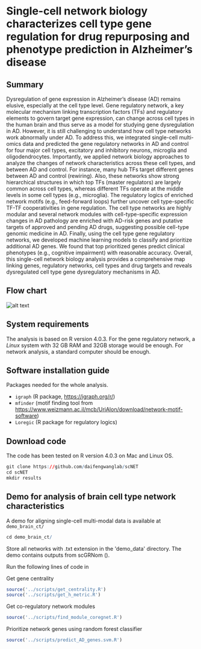 # Single-cell network biology characterizes cell type gene regulation for drug repurposing and phenotype prediction in Alzheimer’s disease

## Summary
Dysregulation of gene expression in Alzheimer’s disease (AD) remains elusive, especially at the cell type level. Gene regulatory network, a key molecular mechanism linking transcription factors (TFs) and regulatory elements to govern target gene expression, can change across cell types in the human brain and thus serve as a model for studying gene dysregulation in AD. However, it is still challenging to understand how cell type networks work abnormally under AD. To address this, we integrated single-cell multi-omics data and predicted the gene regulatory networks in AD and control for four major cell types, excitatory and inhibitory neurons, microglia and oligodendrocytes. Importantly, we applied network biology approaches to analyze the changes of network characteristics across these cell types, and between AD and control. For instance, many hub TFs target different genes between AD and control (rewiring). Also, these networks show strong hierarchical structures in which top TFs (master regulators) are largely common across cell types, whereas different TFs operate at the middle levels in some cell types (e.g., microglia). The regulatory logics of enriched network motifs (e.g., feed-forward loops) further uncover cell type-specific TF-TF cooperativities in gene regulation. The cell type networks are highly modular and several network modules with cell-type-specific expression changes in AD pathology are enriched with AD-risk genes and putative targets of approved and pending AD drugs, suggesting possible cell-type genomic medicine in AD. Finally, using the cell type gene regulatory networks, we developed machine learning models to classify and prioritize additional AD genes. We found that top prioritized genes predict clinical phenotypes (e.g., cognitive impairment) with reasonable accuracy. Overall, this single-cell network biology analysis provides a comprehensive map linking genes, regulatory networks, cell types and drug targets and reveals dysregulated cell type gene dysregulatory mechanisms in AD.

## Flow chart
![alt text](https://github.com/daifengwanglab/scNET/blob/workflow.png)

## System requirements

The analysis is based on R version 4.0.3. For the gene regulatory network, a *Linux* system with 32 GB RAM and 32GB storage would be enough. For network analysis, a standard computer should be enough.

## Software installation guide

Packages needed for the whole analysis.

- `igraph` (R package, https://igraph.org/r/)
- `mfinder` (motif finding tool from https://www.weizmann.ac.il/mcb/UriAlon/download/network-motif-software)
- `Loregic` (R package for regulatory logics)

## Download code
The code has been tested on R version 4.0.3 on Mac and Linux OS.
```r
git clone https://github.com/daifengwanglab/scNET
cd scNET
mkdir results
```

## Demo for analysis of brain cell type network characteristics

A demo for aligning single-cell multi-modal data is available at `demo_brain_ct/`

```r
cd demo_brain_ct/
```
Store all networks with .txt extension in the 'demo_data' directory. The demo contains outputs from scGRNom ().

Run the following lines of code in

Get gene centrality
```r
source('../scripts/get_centrality.R')
source('../scripts/get_h_metric.R')
```

Get co-regulatory network modules
```r
source('../scripts/find_module_coregnet.R')
```

Prioritize network genes using random forest classifier
```r
source('../scripts/predict_AD_genes.svm.R')
```
